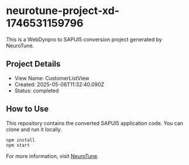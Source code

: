 # neurotune-project-xd-1746531159796
This is a WebDynpro to SAPUI5 conversion project generated by NeuroTune.

## Project Details
- View Name: CustomerListView
- Created: 2025-05-06T11:32:40.090Z
- Status: completed

## How to Use
This repository contains the converted SAPUI5 application code. You can clone and run it locally.

```
npm install
npm start
```

For more information, visit [NeuroTune](https://neurotune.com).
        